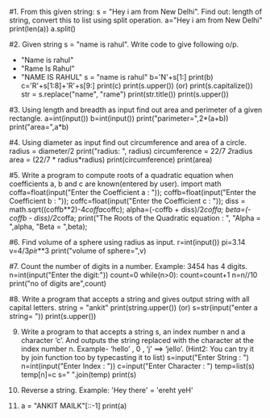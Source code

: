 #1.  From this given string: s = "Hey i am from New Delhi". Find out: length of string, convert this to list using split operation.
a="Hey i am from New Delhi"
print(len(a))
a.split()

#2.  Given string s = "name is rahul". Write code to give following o/p.
- "Name is rahul"
-  "Rame Is Rahul"
-  "NAME IS RAHUL"
s = "name is rahul"
b='N'+s[1:]
print(b)
c='R'+s[1:8]+'R'+s[9:]
print(c)
print(s.upper())
(or)
print(s.capitalize())
str = s.replace("name", "rame")
print(str.title())
print(s.upper())

#3. Using length and breadth as input find out area and perimeter of a given rectangle.
a=int(input())
b=int(input())
print("parimeter=",2*(a+b))
print("area=",a*b)

#4. Using diameter as input find out circumference and area of a circle.
radius = diameter/2
print("radius: ", radius)
circumference = 22/7 *2*radius
area = (22/7 * radius*radius)
print(circumference)
print(area)

#5. Write a program to compute roots of a quadratic equation when coefficients a, b and c are known(entered by user).
import math
coffa=float(input("Enter the Coefficient a : "));
coffb=float(input("Enter the Coefficient b : "));
coffc=float(input("Enter the Coefficient c : "));
diss = math.sqrt((coffb**2)-4*coffa*coffc);
alpha=(-coffb + diss)/2*coffa;
beta=(-coffb - diss)/2*coffa;
print("The Roots of the Quadratic equation : ", "Alpha = ",alpha, "Beta = ",beta);


#6. Find volume of a sphere using radius as input.
r=int(input())
pi=3.14
v=4/3*pi*r**3
print("volume of sphere=",v)

#7. Count the  number of digits in a number. Example: 3454 has 4 digits.
n=int(input("Enter the digit:"))
count=0
while(n>0):
 count=count+1
 n=n//10
print("no of digits are",count)

#8. Write a program that accepts a string and gives output string with all capital letters.
string = "ankit"
print(string.upper())
(or)
s=str(input("enter a string= "))
print(s.upper())

9. Write a program to that accepts a string s, an index number n and a character ‘c’. And outputs the string replaced with the character at the index number n. Example- ‘hello’ , 0 , ‘j’ ==> ‘jello’.
(Hint2: You can try it by join function too by typecasting it to list)
s=input("Enter String : ")
n=int(input("Enter Index : "))
c=input("Enter Character : ")
temp=list(s)
temp[n]=c
s=" ".join(temp)
print(s)

10. Reverse a string. Example: 'Hey there' = 'ereht yeH' 
11. a = "ANKIT MAILK"[::-1]
print(a)
